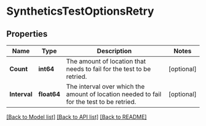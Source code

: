 # SyntheticsTestOptionsRetry

## Properties

Name | Type | Description | Notes
------------ | ------------- | ------------- | -------------
**Count** | **int64** | The amount of location that needs to fail for the test to be retried. | [optional] 
**Interval** | **float64** | The interval over which the amount of location needed to fail for the test to be retried. | [optional] 

[[Back to Model list]](../README.md#documentation-for-models) [[Back to API list]](../README.md#documentation-for-api-endpoints) [[Back to README]](../README.md)


